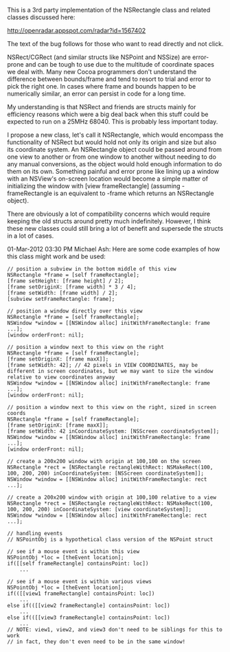This is a 3rd party implementation of the NSRectangle class and related classes discussed here:

http://openradar.appspot.com/radar?id=1567402

The text of the bug follows for those who want to read directly and not click.

NSRect/CGRect (and similar structs like NSPoint and NSSize) are error-prone and can be tough to use due to the multitude of coordinate spaces we deal with. Many new Cocoa programmers don't understand the difference between bounds/frame and tend to resort to trial and error to pick the right one. In cases where frame and bounds happen to be numerically similar, an error can persist in code for a long time.

My understanding is that NSRect and friends are structs mainly for efficiency reasons which were a big deal back when this stuff could be expected to run on a 25MHz 68040. This is probably less important today.

I propose a new class, let's call it NSRectangle, which would encompass the functionality of NSRect but would hold not only its origin and size but also its coordinate system. An NSRectangle object could be passed around from one view to another or from one window to another without needing to do any manual conversions, as the object would hold enough information to do them on its own. Something painful and error prone like lining up a window with an NSView's on-screen location would become a simple matter of initializing the window with [view frameRectangle] (assuming -frameRectangle is an equivalent to -frame which returns an NSRectangle object).

There are obviously a lot of compatibility concerns which would require keeping the old structs around pretty much indefinitely. However, I think these new classes could still bring a lot of benefit and supersede the structs in a lot of cases.

01-Mar-2012 03:30 PM Michael Ash:
Here are some code examples of how this class might work and be used:

    // position a subview in the bottom middle of this view
    NSRectangle *frame = [self frameRectangle];
    [frame setHeight: [frame height] / 2];
    [frame setOriginX: [frame width] * 3 / 4];
    [frame setWidth: [frame width] / 2];
    [subview setFrameRectangle: frame];
    
    // position a window directly over this view
    NSRectangle *frame = [self frameRectangle];
    NSWindow *window = [[NSWindow alloc] initWithFrameRectangle: frame ...];
    [window orderFront: nil];
    
    // position a window next to this view on the right
    NSRectangle *frame = [self frameRectangle];
    [frame setOriginX: [frame maxX]];
    [frame setWidth: 42]; // 42 pixels in VIEW COORDINATES, may be different in screen coordinates, but we may want to size the window relative to view coordinates anyway
    NSWindow *window = [[NSWindow alloc] initWithFrameRectangle: frame ...];
    [window orderFront: nil];
    
    // position a window next to this view on the right, sized in screen coords
    NSRectangle *frame = [self frameRectangle];
    [frame setOriginX: [frame maxX]];
    [frame setWidth: 42 inCoordinateSystem: [NSScreen coordinateSystem]];
    NSWindow *window = [[NSWindow alloc] initWithFrameRectangle: frame ...];
    [window orderFront: nil];
    
    // create a 200x200 window with origin at 100,100 on the screen
    NSRectangle *rect = [NSRectangle rectangleWithRect: NSMakeRect(100, 100, 200, 200) inCoordinateSystem: [NSScreen coordinateSystem]];
    NSWindow *window = [[NSWindow alloc] initWithFrameRectangle: rect ...];

    // create a 200x200 window with origin at 100,100 relative to a view
    NSRectangle *rect = [NSRectangle rectangleWithRect: NSMakeRect(100, 100, 200, 200) inCoordinateSystem: [view coordinateSystem]];
    NSWindow *window = [[NSWindow alloc] initWithFrameRectangle: rect ...];
    
    // handling events
    // NSPointObj is a hypothetical class version of the NSPoint struct
    
    // see if a mouse event is within this view
    NSPointObj *loc = [theEvent location];
    if([[self frameRectangle] containsPoint: loc])
        ...
    
    // see if a mouse event is within various views
    NSPointObj *loc = [theEvent location];
    if(([[view1 frameRectangle] containsPoint: loc])
        ...
    else if(([[view2 frameRectangle] containsPoint: loc])
        ...
    else if(([[view3 frameRectangle] containsPoint: loc])
        ...
    // NOTE: view1, view2, and view3 don't need to be siblings for this to work
    // in fact, they don't even need to be in the same window!